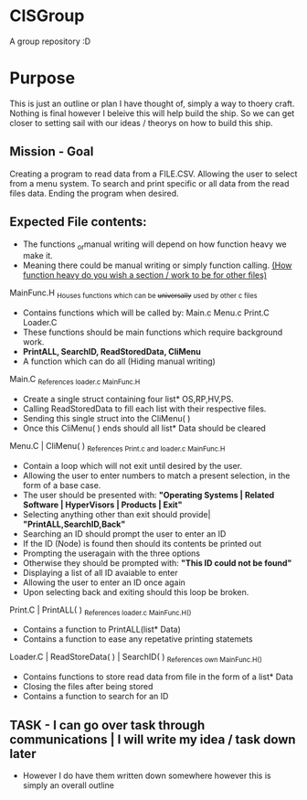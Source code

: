 # CISGroup
A group repository :D


# Purpose 
This is just an outline or plan I have thought of, simply a way to thoery craft. Nothing is final however I beleive this will help build the ship. 
So we can get closer to setting sail with our ideas / theorys on how to build this ship.

## Mission - Goal
Creating a program to read data from a FILE.CSV.
Allowing the user to select from a menu system.
To search and print specific or all data from the read files data.
Ending the program when desired.

    
## Expected File contents:
  - The functions <sub>or</sub>manual writing will depend on how function heavy we make it.
  - Meaning there could be manual writing or simply function calling. 	<ins>(How function heavy do you wish a section / work to be for other files)</ins>

MainFunc.H  <sub>Houses functions which can be ~~universally~~ used by other c files</sub>

  - Contains functions which will be called by: Main.c Menu.c Print.C Loader.C
  - These functions should be main functions which require background work.
  - **PrintALL, SearchID, ReadStoredData, CliMenu**
  - A function which can do all (Hiding manual writing)

Main.C <sub>References loader.c MainFunc.H</sub>

  - Create a single struct containing four list* OS,RP,HV,PS.
  - Calling ReadStoredData to fill each list with their respective files.
  - Sending this single struct into the CliMenu( )
  - Once this CliMenu( ) ends should all list* Data should be cleared

Menu.C | CliMenu( ) <sub>References Print.c and loader.c MainFunc.H</sub>

  - Contain a loop which will not exit until desired by the user.
  - Allowing the user to enter numbers to match a present selection, in the form of a base case.
  - The user should be presented with: **"Operating Systems | Related Software | HyperVisors | Products | Exit"**
  - Selecting anything other than exit should provide| **"PrintALL,SearchID,Back"**
  - Searching an ID should prompt the user to enter an ID
  - If the ID (Node) is found then should its contents be printed out
  - Prompting the useragain with the three options
  - Otherwise they should be prompted with: **"This ID could not be found"**
  - Displaying a list of all ID avaiable to enter
  - Allowing the user to enter an ID once again
  - Upon selecting back and exiting should this loop be broken.

Print.C | PrintALL( ) <sub>References loader.c MainFunc.H()</sub>

  - Contains a function to PrintALL(list* Data)
  - Contains a function to ease any repetative printing statemets

Loader.C | ReadStoreData( ) | SearchID( ) <sub>References own MainFunc.H()</sub>

  - Contains functions to store read data from file in the form of a list* Data
  - Closing the files after being stored
  - Contains a function to search for an ID


## TASK - I can go over task through communications | I will write my idea / task down later
  - However I do have them written down somewhere however this is simply an overall outline

